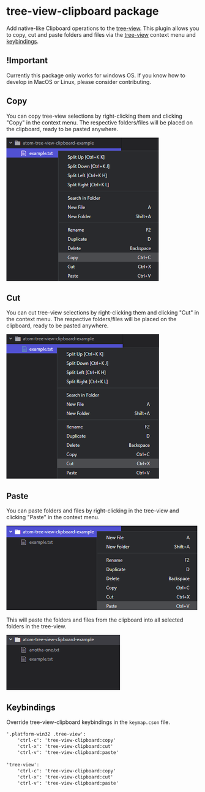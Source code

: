 # tree-view-clipboard package

Add native-like Clipboard operations to the [tree-view](https://atom.io/packages/tree-view). This plugin allows you to copy, cut and paste folders and files via the [tree-view](https://atom.io/packages/tree-view) context menu and [keybindings](#keybindings).

## !Important

Currently this package only works for windows OS. If you know how to develop in MacOS or Linux, please consider contributing.

## Copy

You can copy tree-view selections by right-clicking them and clicking "Copy" in the context menu. The respective folders/files will be placed on the clipboard, ready to be pasted anywhere.

![copy](./assets/read-me/tree-view-copy.png)

## Cut

You can cut tree-view selections by right-clicking them and clicking "Cut" in the context menu. The respective folders/files will be placed on the clipboard, ready to be pasted anywhere.

![cut](./assets/read-me/tree-view-cut.png)

## Paste

You can paste folders and files by right-clicking in the tree-view and clicking "Paste" in the context menu.

![paste](./assets/read-me/tree-view-paste.png)

This will paste the folders and files from the clipboard into all selected folders in the tree-view.

![pasted](./assets/read-me/tree-view-pasted.png)

## Keybindings

Override tree-view-clipboard keybindings in the `keymap.cson` file.

```
'.platform-win32 .tree-view':
    'ctrl-c': 'tree-view-clipboard:copy'
    'ctrl-x': 'tree-view-clipboard:cut'
    'ctrl-v': 'tree-view-clipboard:paste'

'tree-view':
    'ctrl-c': 'tree-view-clipboard:copy'
    'ctrl-x': 'tree-view-clipboard:cut'
    'ctrl-v': 'tree-view-clipboard:paste'
```
